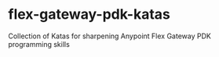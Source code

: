 # flex-gateway-pdk-katas
Collection of Katas for sharpening Anypoint Flex Gateway PDK programming skills

